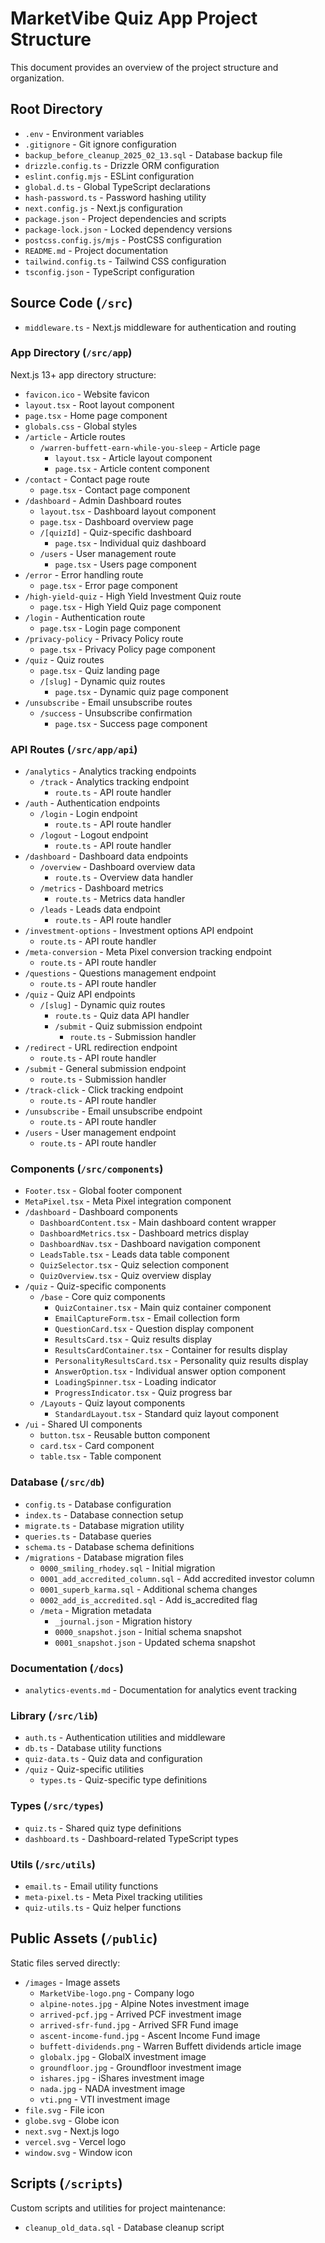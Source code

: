 # MarketVibe Quiz App Project Structure

This document provides an overview of the project structure and organization.

## Root Directory

- `.env` - Environment variables
- `.gitignore` - Git ignore configuration
- `backup_before_cleanup_2025_02_13.sql` - Database backup file
- `drizzle.config.ts` - Drizzle ORM configuration
- `eslint.config.mjs` - ESLint configuration
- `global.d.ts` - Global TypeScript declarations
- `hash-password.ts` - Password hashing utility
- `next.config.js` - Next.js configuration
- `package.json` - Project dependencies and scripts
- `package-lock.json` - Locked dependency versions
- `postcss.config.js/mjs` - PostCSS configuration
- `README.md` - Project documentation
- `tailwind.config.ts` - Tailwind CSS configuration
- `tsconfig.json` - TypeScript configuration

## Source Code (`/src`)

- `middleware.ts` - Next.js middleware for authentication and routing

### App Directory (`/src/app`)
Next.js 13+ app directory structure:
- `favicon.ico` - Website favicon
- `layout.tsx` - Root layout component
- `page.tsx` - Home page component
- `globals.css` - Global styles
- `/article` - Article routes
  - `/warren-buffett-earn-while-you-sleep` - Article page
    - `layout.tsx` - Article layout component
    - `page.tsx` - Article content component
- `/contact` - Contact page route
  - `page.tsx` - Contact page component
- `/dashboard` - Admin Dashboard routes
  - `layout.tsx` - Dashboard layout component
  - `page.tsx` - Dashboard overview page
  - `/[quizId]` - Quiz-specific dashboard
    - `page.tsx` - Individual quiz dashboard
  - `/users` - User management route
    - `page.tsx` - Users page component
- `/error` - Error handling route
  - `page.tsx` - Error page component
- `/high-yield-quiz` - High Yield Investment Quiz route
  - `page.tsx` - High Yield Quiz page component
- `/login` - Authentication route
  - `page.tsx` - Login page component
- `/privacy-policy` - Privacy Policy route
  - `page.tsx` - Privacy Policy page component
- `/quiz` - Quiz routes
  - `page.tsx` - Quiz landing page
  - `/[slug]` - Dynamic quiz routes
    - `page.tsx` - Dynamic quiz page component
- `/unsubscribe` - Email unsubscribe routes
  - `/success` - Unsubscribe confirmation
    - `page.tsx` - Success page component

### API Routes (`/src/app/api`)
- `/analytics` - Analytics tracking endpoints
  - `/track` - Analytics tracking endpoint
    - `route.ts` - API route handler
- `/auth` - Authentication endpoints
  - `/login` - Login endpoint
    - `route.ts` - API route handler
  - `/logout` - Logout endpoint
    - `route.ts` - API route handler
- `/dashboard` - Dashboard data endpoints
  - `/overview` - Dashboard overview data
    - `route.ts` - Overview data handler
  - `/metrics` - Dashboard metrics
    - `route.ts` - Metrics data handler
  - `/leads` - Leads data endpoint
    - `route.ts` - API route handler
- `/investment-options` - Investment options API endpoint
  - `route.ts` - API route handler
- `/meta-conversion` - Meta Pixel conversion tracking endpoint
  - `route.ts` - API route handler
- `/questions` - Questions management endpoint
  - `route.ts` - API route handler
- `/quiz` - Quiz API endpoints
  - `/[slug]` - Dynamic quiz routes
    - `route.ts` - Quiz data API handler
    - `/submit` - Quiz submission endpoint
      - `route.ts` - Submission handler
- `/redirect` - URL redirection endpoint
  - `route.ts` - API route handler
- `/submit` - General submission endpoint
  - `route.ts` - Submission handler
- `/track-click` - Click tracking endpoint
  - `route.ts` - API route handler
- `/unsubscribe` - Email unsubscribe endpoint
  - `route.ts` - API route handler
- `/users` - User management endpoint
  - `route.ts` - API route handler

### Components (`/src/components`)
- `Footer.tsx` - Global footer component
- `MetaPixel.tsx` - Meta Pixel integration component
- `/dashboard` - Dashboard components
  - `DashboardContent.tsx` - Main dashboard content wrapper
  - `DashboardMetrics.tsx` - Dashboard metrics display
  - `DashboardNav.tsx` - Dashboard navigation component
  - `LeadsTable.tsx` - Leads data table component
  - `QuizSelector.tsx` - Quiz selection component
  - `QuizOverview.tsx` - Quiz overview display
- `/quiz` - Quiz-specific components
  - `/base` - Core quiz components
    - `QuizContainer.tsx` - Main quiz container component
    - `EmailCaptureForm.tsx` - Email collection form
    - `QuestionCard.tsx` - Question display component
    - `ResultsCard.tsx` - Quiz results display
    - `ResultsCardContainer.tsx` - Container for results display
    - `PersonalityResultsCard.tsx` - Personality quiz results display
    - `AnswerOption.tsx` - Individual answer option component
    - `LoadingSpinner.tsx` - Loading indicator
    - `ProgressIndicator.tsx` - Quiz progress bar
  - `/Layouts` - Quiz layout components
    - `StandardLayout.tsx` - Standard quiz layout component
- `/ui` - Shared UI components
  - `button.tsx` - Reusable button component
  - `card.tsx` - Card component
  - `table.tsx` - Table component

### Database (`/src/db`)
- `config.ts` - Database configuration
- `index.ts` - Database connection setup
- `migrate.ts` - Database migration utility
- `queries.ts` - Database queries
- `schema.ts` - Database schema definitions
- `/migrations` - Database migration files
  - `0000_smiling_rhodey.sql` - Initial migration
  - `0001_add_accredited_column.sql` - Add accredited investor column
  - `0001_superb_karma.sql` - Additional schema changes
  - `0002_add_is_accredited.sql` - Add is_accredited flag
  - `/meta` - Migration metadata
    - `_journal.json` - Migration history
    - `0000_snapshot.json` - Initial schema snapshot
    - `0001_snapshot.json` - Updated schema snapshot

### Documentation (`/docs`)
- `analytics-events.md` - Documentation for analytics event tracking

### Library (`/src/lib`)
- `auth.ts` - Authentication utilities and middleware
- `db.ts` - Database utility functions
- `quiz-data.ts` - Quiz data and configuration
- `/quiz` - Quiz-specific utilities
  - `types.ts` - Quiz-specific type definitions

### Types (`/src/types`)
- `quiz.ts` - Shared quiz type definitions
- `dashboard.ts` - Dashboard-related TypeScript types

### Utils (`/src/utils`)
- `email.ts` - Email utility functions
- `meta-pixel.ts` - Meta Pixel tracking utilities
- `quiz-utils.ts` - Quiz helper functions

## Public Assets (`/public`)
Static files served directly:
- `/images` - Image assets
  - `MarketVibe-logo.png` - Company logo
  - `alpine-notes.jpg` - Alpine Notes investment image
  - `arrived-pcf.jpg` - Arrived PCF investment image
  - `arrived-sfr-fund.jpg` - Arrived SFR Fund image
  - `ascent-income-fund.jpg` - Ascent Income Fund image
  - `buffett-dividends.png` - Warren Buffett dividends article image
  - `globalx.jpg` - GlobalX investment image
  - `groundfloor.jpg` - Groundfloor investment image
  - `ishares.jpg` - iShares investment image
  - `nada.jpg` - NADA investment image
  - `vti.png` - VTI investment image
- `file.svg` - File icon
- `globe.svg` - Globe icon
- `next.svg` - Next.js logo
- `vercel.svg` - Vercel logo
- `window.svg` - Window icon

## Scripts (`/scripts`)
Custom scripts and utilities for project maintenance:
- `cleanup_old_data.sql` - Database cleanup script
